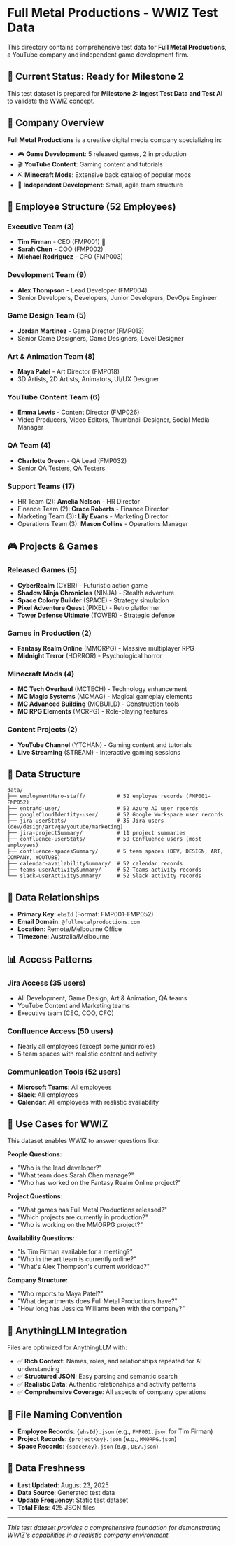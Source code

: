 # Full Metal Productions - WWIZ Test Data

This directory contains comprehensive test data for **Full Metal Productions**, a YouTube company and independent game development firm.

## 🚀 Current Status: Ready for Milestone 2

This test dataset is prepared for **Milestone 2: Ingest Test Data and Test AI** to validate the WWIZ concept.

## 🏢 Company Overview

**Full Metal Productions** is a creative digital media company specializing in:
- 🎮 **Game Development**: 5 released games, 2 in production
- 🎬 **YouTube Content**: Gaming content and tutorials  
- ⛏️ **Minecraft Mods**: Extensive back catalog of popular mods
- 🎯 **Independent Development**: Small, agile team structure

## 👥 Employee Structure (52 Employees)

### Executive Team (3)
- **Tim Firman** - CEO (FMP001) 👑
- **Sarah Chen** - COO (FMP002)
- **Michael Rodriguez** - CFO (FMP003)

### Development Team (9)
- **Alex Thompson** - Lead Developer (FMP004)
- Senior Developers, Developers, Junior Developers, DevOps Engineer

### Game Design Team (5)
- **Jordan Martinez** - Game Director (FMP013)
- Senior Game Designers, Game Designers, Level Designer

### Art & Animation Team (8)
- **Maya Patel** - Art Director (FMP018)
- 3D Artists, 2D Artists, Animators, UI/UX Designer

### YouTube Content Team (6)
- **Emma Lewis** - Content Director (FMP026)
- Video Producers, Video Editors, Thumbnail Designer, Social Media Manager

### QA Team (4)
- **Charlotte Green** - QA Lead (FMP032)
- Senior QA Testers, QA Testers

### Support Teams (17)
- HR Team (2): **Amelia Nelson** - HR Director
- Finance Team (2): **Grace Roberts** - Finance Director  
- Marketing Team (3): **Lily Evans** - Marketing Director
- Operations Team (3): **Mason Collins** - Operations Manager

## 🎮 Projects & Games

### Released Games (5)
- **CyberRealm** (CYBR) - Futuristic action game
- **Shadow Ninja Chronicles** (NINJA) - Stealth adventure
- **Space Colony Builder** (SPACE) - Strategy simulation
- **Pixel Adventure Quest** (PIXEL) - Retro platformer
- **Tower Defense Ultimate** (TOWER) - Strategic defense

### Games in Production (2)
- **Fantasy Realm Online** (MMORPG) - Massive multiplayer RPG
- **Midnight Terror** (HORROR) - Psychological horror

### Minecraft Mods (4)
- **MC Tech Overhaul** (MCTECH) - Technology enhancement
- **MC Magic Systems** (MCMAG) - Magical gameplay elements
- **MC Advanced Building** (MCBUILD) - Construction tools
- **MC RPG Elements** (MCRPG) - Role-playing features

### Content Projects (2)
- **YouTube Channel** (YTCHAN) - Gaming content and tutorials
- **Live Streaming** (STREAM) - Interactive gaming sessions

## 📁 Data Structure

```
data/
├── employmentHero-staff/          # 52 employee records (FMP001-FMP052)
├── entraAd-user/                  # 52 Azure AD user records
├── googleCloudIdentity-user/      # 52 Google Workspace user records
├── jira-userStats/                # 35 Jira users (dev/design/art/qa/youtube/marketing)
├── jira-projectSummary/           # 11 project summaries
├── confluence-userStats/          # 50 Confluence users (most employees)
├── confluence-spacesSummary/      # 5 team spaces (DEV, DESIGN, ART, COMPANY, YOUTUBE)
├── calendar-availabilitySummary/  # 52 calendar records
├── teams-userActivitySummary/     # 52 Teams activity records
└── slack-userActivitySummary/     # 52 Slack activity records
```

## 🔗 Data Relationships

- **Primary Key**: `ehsId` (Format: FMP001-FMP052)
- **Email Domain**: `@fullmetalproductions.com`
- **Location**: Remote/Melbourne Office
- **Timezone**: Australia/Melbourne

## 📊 Access Patterns

### Jira Access (35 users)
- All Development, Game Design, Art & Animation, QA teams
- YouTube Content and Marketing teams
- Executive team (CEO, COO, CFO)

### Confluence Access (50 users)
- Nearly all employees (except some junior roles)
- 5 team spaces with realistic content and activity

### Communication Tools (52 users)
- **Microsoft Teams**: All employees
- **Slack**: All employees  
- **Calendar**: All employees with realistic availability

## 🎯 Use Cases for WWIZ

This dataset enables WWIZ to answer questions like:

**People Questions:**
- "Who is the lead developer?"
- "What team does Sarah Chen manage?"
- "Who has worked on the Fantasy Realm Online project?"

**Project Questions:**
- "What games has Full Metal Productions released?"
- "Which projects are currently in production?"
- "Who is working on the MMORPG project?"

**Availability Questions:**
- "Is Tim Firman available for a meeting?"
- "Who in the art team is currently online?"
- "What's Alex Thompson's current workload?"

**Company Structure:**
- "Who reports to Maya Patel?"
- "What departments does Full Metal Productions have?"
- "How long has Jessica Williams been with the company?"

## 🚀 AnythingLLM Integration

Files are optimized for AnythingLLM with:
- ✅ **Rich Context**: Names, roles, and relationships repeated for AI understanding
- ✅ **Structured JSON**: Easy parsing and semantic search
- ✅ **Realistic Data**: Authentic relationships and activity patterns
- ✅ **Comprehensive Coverage**: All aspects of company operations

## 📝 File Naming Convention

- **Employee Records**: `{ehsId}.json` (e.g., `FMP001.json` for Tim Firman)
- **Project Records**: `{projectKey}.json` (e.g., `MMORPG.json`)
- **Space Records**: `{spaceKey}.json` (e.g., `DEV.json`)

## 🔄 Data Freshness

- **Last Updated**: August 23, 2025
- **Data Source**: Generated test data
- **Update Frequency**: Static test dataset
- **Total Files**: 425 JSON files

---

*This test dataset provides a comprehensive foundation for demonstrating WWIZ's capabilities in a realistic company environment.*
